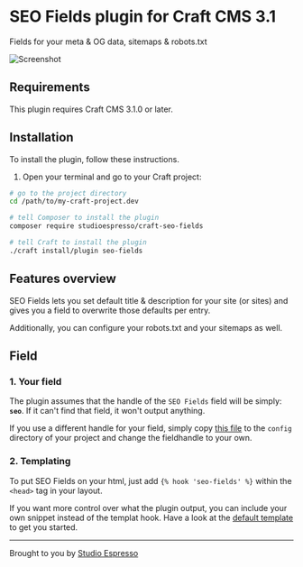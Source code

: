 # SEO Fields plugin for Craft CMS 3.1

Fields for your meta & OG data, sitemaps & robots.txt

![Screenshot](https://www.studioespresso.co/resources/seofields/banner.png)

## Requirements

This plugin requires Craft CMS 3.1.0 or later.

## Installation

To install the plugin, follow these instructions.

1. Open your terminal and go to your Craft project:

```bash
# go to the project directory
cd /path/to/my-craft-project.dev

# tell Composer to install the plugin
composer require studioespresso/craft-seo-fields

# tell Craft to install the plugin
./craft install/plugin seo-fields
```

## Features overview

SEO Fields lets you set default title & description for your site (or sites) and gives you a field to overwrite those defaults per entry.

Additionally, you can configure your robots.txt and your sitemaps as well.

## Field

### 1. Your field
The plugin assumes that the handle of the `SEO Fields` field will be simply: __`seo`__. If it can't find that field, it won't output anything.

If you use a different handle for your field, simply copy [this file](src/config.php) to the `config` directory of your project and change the fieldhandle to your own. 

### 2. Templating
To put SEO Fields on your html, just add `{% hook 'seo-fields' %}` within the `<head>` tag in your layout. 
 
 
 If you want more control over what the plugin output, you can include your own snippet instead of the templat hook. Have a look at the [default template](src/templates/_meta.twig) to get you started.

---
Brought to you by [Studio Espresso](https://studioespresso.co)
